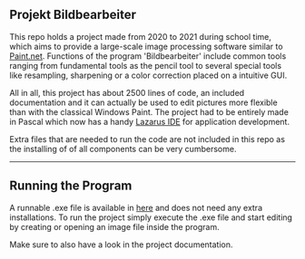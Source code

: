 ## Projekt Bildbearbeiter
 
 This repo holds a project made from 2020 to 2021 during school time, which aims to provide a large-scale image processing software similar to [Paint.net](https://en.wikipedia.org/wiki/Paint.net). Functions of the program 'Bildbearbeiter' include common tools ranging from fundamental tools as the pencil tool to several special tools like resampling, sharpening or a color correction placed on a intuitive GUI.
 
All in all, this project has about 2500 lines of code, an included documentation and it can actually be used to edit pictures more flexible than with the classical Windows Paint. The project had to be entirely made in Pascal which now has a handy [Lazarus IDE](https://www.lazarus-ide.org/) for application development.

Extra files that are needed to run the code are not included in this repo as the installing of of all components can be very cumbersome.
 
 - - - -
 
## Running the Program

A runnable .exe file is available in [here](https://drive.google.com/file/d/1J7UEE46qH1sEPApwUDhr0A-TCyybGHHi/view?usp=sharing) and does not need any extra installations. To run the project simply execute the .exe file and start editing by creating or opening an image file inside the program.

Make sure to also have a look in the project documentation.
